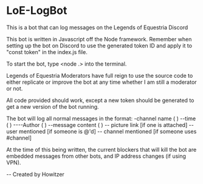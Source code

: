 # LoE-LogBot
This is a bot that can log messages on the Legends of Equestria Discord

This bot is written in Javascript off the Node framework.
Remember when setting up the bot on Discord to use the generated token ID and apply it to "const token" in the index.js file. 

To start the bot, type <node .> into the terminal.

Legends of Equestria Moderators have full reign to use the source code to either replicate or improve the bot at any time whether I am still a moderator or not.

All code provided should work, except a new token should be generated to get a new version of the bot running. 

The bot will log all normal messages in the format:
-channel name ( ) --time ( )
----Author ( ) --message content ( ) -- picture link [if one is attached] -- user mentioned [if someone is @'d] -- channel mentioned [if someone uses #channel]

At the time of this being written, the current blockers that will kill the bot are embedded messages from other bots, and IP address changes (if using VPN).



-- Created by Howitzer
